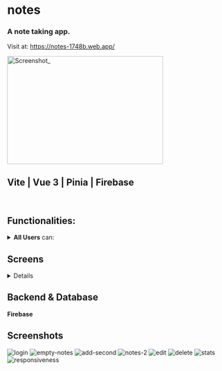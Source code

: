 # notes 

### A note taking app. 

Visit at: https://notes-1748b.web.app/

<div>
 <img width="360" height="250" alt="Screenshot_" src="https://github.com/malykdim/notes/assets/38568843/4a700658-43e1-43bd-800b-a3b951c06ade">
</div>

## Vite | Vue 3 | Pinia | Firebase
<br>



<!--  -->
## Functionalities:

<details>
    <summary><strong>All Users</strong> can: </summary>
    <ul>
        <li>Signup, Login, Logout</li>
        <li>Create notes, update their own notes, delete a note</li>
        <li>View statistics about their notes</li>
    </ul>
</details>

## Screens

<details>
    <ul>
        <li><strong>Authentication</strong></li>
        <li><strong>Notes</strong></li>
        <li><strong>Edit Note</strong></li>
        <li><strong>Delete Note Modal</strong></li>
        <li><strong>Statistics</strong></li>
    </ul>
</details>
    
## Backend & Database
<strong>Firebase</strong> 

## Screenshots

![login](https://github.com/malykdim/notes/assets/38568843/21e9a25f-c7df-41e3-806f-652c24a63c89)
![empty-notes](https://github.com/malykdim/notes/assets/38568843/78eb6848-8a91-4495-a108-a6929bc4c2ee)
![add-second](https://github.com/malykdim/notes/assets/38568843/a67f2878-d107-4662-8efa-b02004baf6d3)
![notes-2](https://github.com/malykdim/notes/assets/38568843/3410d586-1bfc-4575-a4e5-5cf1a05b283a)
![edit](https://github.com/malykdim/notes/assets/38568843/986b8970-aa58-40db-8193-689d6dfe0939)
![delete](https://github.com/malykdim/notes/assets/38568843/8bd9d7df-18a2-4ae0-a265-672d71f573db)
![stats](https://github.com/malykdim/notes/assets/38568843/f4e8bbff-7e9b-4c2d-b079-65823d057762)
![responsiveness](https://github.com/malykdim/notes/assets/38568843/4a700658-43e1-43bd-800b-a3b951c06ade)
